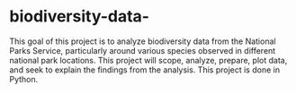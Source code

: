 # biodiversity-data-
This goal of this project is to analyze biodiversity data from the National Parks Service, particularly around various species observed in different national park locations. This project will scope, analyze, prepare, plot data, and seek to explain the findings from the analysis. This project is done in Python.
